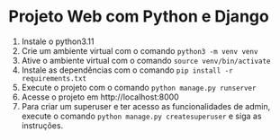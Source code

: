 # Projeto Web com Python e Django

1. Instale o python3.11
2. Crie um ambiente virtual com o comando `python3 -m venv venv`
3. Ative o ambiente virtual com o comando `source venv/bin/activate`
4. Instale as dependências com o comando `pip install -r requirements.txt`
5. Execute o projeto com o comando `python manage.py runserver`
6. Acesse o projeto em http://localhost:8000
7. Para criar um superuser e ter acesso as funcionalidades de admin, execute o comando `python manage.py createsuperuser` e siga as instruções.